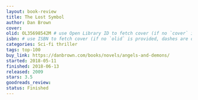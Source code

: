 ```yaml
---
layout: book-review
title: The Lost Symbol
author: Dan Brown
cover:
olid: OL35698542M # use Open Library ID to fetch cover (if no `cover` is provided)
isbn: # use ISBN to fetch cover (if no `olid` is provided, dashes are optional)
categories: Sci-fi thriller
tags: top-100
buy_link: https://danbrown.com/books/novels/angels-and-demons/
started: 2018-05-11
finished: 2018-06-13
released: 2009
stars: 3.5
goodreads_review:
status: Finished
---
```

